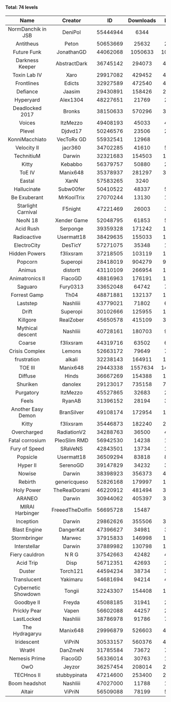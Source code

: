 #### Total: 74 levels

| Name | Creator | ID | Downloads | Likes |
|:---:|:---:|:---:|:---:|:---:|
| NormDanchik in JSB | DeniPol | 55444944 | 6344 | 598
| Antitheus | Peton | 50653669 | 25632 | 2602
| Future Funk | JonathanGD | 44062068 | 1050633 | 105906
| Darkness Keeper | AbstractDark | 36745142 | 294073 | 45860
| Toxin Lab IV | Xaro | 29917082 | 429452 | 42576
| Frontlines | Edicts | 32927589 | 472540 | 41293
| Defiance | Jaasim | 29430891 | 158426 | 22438
| Hyperyard | Alex1304 | 48227651 | 21769 | 2847
| Deadlocked 2017 | Bronks | 38150633 | 570296 | 32897
| Voices | ItzMezzo | 49408193 | 45033 | 4647
| Plevel | Djdvd17 | 50246576 | 23506 | 2760
| KonniMacchiato | VecToRx GD | 55932541 | 12968 | 874
| Velocity II | jacr360 | 34702285 | 41610 | 5142
| TechnitiuM | Darwin | 32321683 | 154503 | 13658
| Kitty | Kebabbo | 56379757 | 50880 | 2254
| ToE IV  | Manix648 | 35378937 | 281297 | 30043
| Eastal | XanN | 57583265 | 3240 | 216
| Hallucinate | Subw00fer | 50410522 | 48337 | 5100
| Be Exuberant | MrKoolTrix | 27070244 | 13130 | 1094
| Starlight Carnival | F5night | 47221469 | 26003 | 3286
| NeoN 18 | Xender Game | 52048795 | 61853 | 5668
| Acid Rush | Serponge | 39359328 | 171242 | 16662
| Radioactive | Usermatt18 | 38429635 | 155033 | 14950
| ElectroCity | DesTicY | 57271075 | 35348 | 1664
| Hidden Powers | f3lixsram | 37218505 | 103119 | 10328
| Popcorn | Superopi | 28418019 | 904279 | 99222
| Animus | distortt | 43110109 | 266954 | 18790
| Animatronics II | FlacoGD | 48816963 | 176191 | 16042
| Saguaro | Fury0313 | 33652048 | 64742 | 7228
| Forrest Gamp | Th04 | 48871881 | 132137 | 10797
| Laststep | NashIiii | 43779021 | 71802 | 6121
| Drift | Superopi | 30102666 | 125955 | 13958
| Killgore | RealZober | 45650578 | 415109 | 30755
| Mythical descent | NashIiii | 40728161 | 180703 | 9818
| Coarse | f3lixsram | 44319716 | 63502 | 6910
| Crisis Complex | Lemons | 52663172 | 79649 | 7363
| frustration | alkali | 32238143 | 164911 | 17865
| TOE III | Manix648 | 29443338 | 1557634 | 142702
| Diffuse | Hinds | 36667269 | 154388 | 16528
| Shuriken | danolex | 29123017 | 735158 | 74440
| Purgatory | ItzMezzo | 45527865 | 32683 | 2066
| Feels | RyanAB | 31396152 | 28194 | 3648
| Another Easy Demon | BranSilver | 49108174 | 172954 | 18754
| Kitty | f3lixsram | 35446873 | 182240 | 22545
| Overcharged | RadiationV2 | 34288763 | 36500 | 4376
| Fatal corrosium | PleoSlim RMD | 56942530 | 14238 | 1788
| Fury of Speed | SRaVeNS | 42843501 | 13734 | 1570
| Popsicle | Usermatt18 | 36509294 | 83818 | 8651
| Hyper II | SerenoGD | 39147829 | 34232 | 3397
| Nowise | Darwin | 38398923 | 356373 | 48208
| Rebirth | genericqueso | 52826168 | 179997 | 12658
| Holy Power | TheRealDorami | 46220912 | 481494 | 32994
| ARANEO | Darwin | 30944062 | 405397 | 35360
| MIRAI Harbinger | FreeedTheDolfin | 56695728 | 15487 | 834
| Inception | Darwin | 29862626 | 355506 | 33459
| Blast Engine | DangerKat | 47396627 | 34981 | 3694
| Stormbringer | Marwec | 37915833 | 146998 | 14362
| Interstellar | Darwin | 37889982 | 130798 | 16812
| Fiery cauldron | N R G | 37542663 | 42482 | 4614
| Acid Trip | Disp | 56712351 | 42693 | 2546
| Duster | Torch121 | 44594234 | 38734 | 3763
| Translucent | Yakimaru | 54681694 | 94214 | 4317
| Cybernetic Showdown  | Tongii | 32243307 | 154408 | 16833
| Goodbye II | Freyda | 45088185 | 31941 | 2410
| Prickly Pear | Vapen | 56602088 | 44257 | 2352
| LastLocked | NashIiii | 38786978 | 91786 | 7173
| The Hydragaryu | Manix648 | 29996879 | 526603 | 49433
| Iridescent | ViPriN | 30533157 | 560376 | 47323
| WratH | DanZmeN | 31785584 | 73672 | 7234
| Nemesis Prime | FlacoGD | 56336014 | 30763 | 1717
| OwO | Jeyzor | 36257454 | 208014 | 21512
| TECHnos II | stubbypinata | 47214600 | 253400 | 20006
| Boom headshot | NashIiii | 47027000 | 11788 | 1013
| Altair | ViPriN | 56509088 | 78199 | 5268

